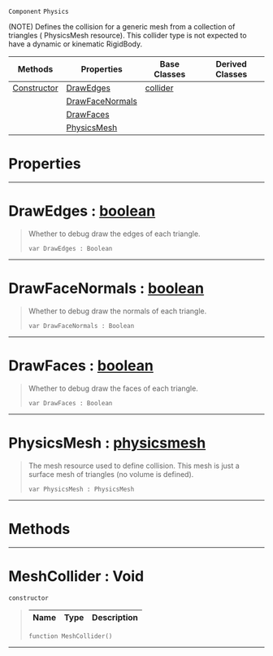  `Component` `Physics`



(NOTE) Defines the collision for a generic mesh from a collection of triangles ( PhysicsMesh resource). This collider type is not expected to have a dynamic or kinematic RigidBody.

|Methods|Properties|Base Classes|Derived Classes|
|---|---|---|---|
|[ Constructor](https://github.com/dragonCASTjosh/PlasmaDocs/blob/master/code_reference/class_reference/meshcollider.markdown#meshcollider-void)|[ DrawEdges](https://github.com/dragonCASTjosh/PlasmaDocs/blob/master/code_reference/class_reference/meshcollider.markdown#drawedges-plasma-engine-do)|[collider](https://github.com/dragonCASTjosh/PlasmaDocs/blob/master/code_reference/class_reference/collider.markdown)| |
| |[ DrawFaceNormals](https://github.com/dragonCASTjosh/PlasmaDocs/blob/master/code_reference/class_reference/meshcollider.markdown#drawfacenormals-plasma-eng)| | |
| |[ DrawFaces](https://github.com/dragonCASTjosh/PlasmaDocs/blob/master/code_reference/class_reference/meshcollider.markdown#drawfaces-plasma-engine-do)| | |
| |[ PhysicsMesh](https://github.com/dragonCASTjosh/PlasmaDocs/blob/master/code_reference/class_reference/meshcollider.markdown#physicsmesh-plasma-engine)| | |


 #  Properties


---  
 #  DrawEdges : [boolean](https://github.com/dragonCASTjosh/PlasmaDocs/blob/master/code_reference/lightning_base_types/boolean.markdown)

> Whether to debug draw the edges of each triangle.
> ``` lang=cpp, name=Lightning
> var DrawEdges : Boolean


---  
 #  DrawFaceNormals : [boolean](https://github.com/dragonCASTjosh/PlasmaDocs/blob/master/code_reference/lightning_base_types/boolean.markdown)

> Whether to debug draw the normals of each triangle.
> ``` lang=cpp, name=Lightning
> var DrawFaceNormals : Boolean


---  
 #  DrawFaces : [boolean](https://github.com/dragonCASTjosh/PlasmaDocs/blob/master/code_reference/lightning_base_types/boolean.markdown)

> Whether to debug draw the faces of each triangle.
> ``` lang=cpp, name=Lightning
> var DrawFaces : Boolean


---  
 #  PhysicsMesh : [physicsmesh](https://github.com/dragonCASTjosh/PlasmaDocs/blob/master/code_reference/class_reference/physicsmesh.markdown)

> The mesh resource used to define collision. This mesh is just a surface mesh of triangles (no volume is defined).
> ``` lang=cpp, name=Lightning
> var PhysicsMesh : PhysicsMesh


---  
 #  Methods


---  
 #  MeshCollider : Void

 `constructor`

> 
> |Name|Type|Description|
> |---|---|---|
> ``` lang=cpp, name=Lightning
> function MeshCollider()
> ``` 


---  
 

 